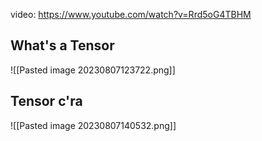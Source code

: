 video: https://www.youtube.com/watch?v=Rrd5oG4TBHM
## What's a Tensor
![[Pasted image 20230807123722.png]]
## Tensor c'ra
![[Pasted image 20230807140532.png]]

